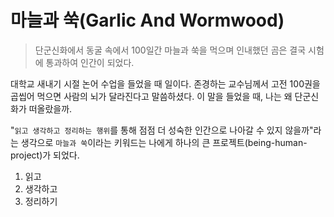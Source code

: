 # 마늘과 쑥(Garlic And Wormwood)

> 단군신화에서 동굴 속에서 100일간 마늘과 쑥을 먹으며 인내했던 곰은 결국 시험에 통과하여 인간이 되었다.

대학교 새내기 시절 논어 수업을 들었을 때 일이다. 존경하는 교수님께서 고전 100권을 곱씹어 먹으면 사람의 뇌가 달라진다고 말씀하셨다. 이 말을 들었을 때, 나는 왜 단군신화가 떠올랐을까. 

"`읽고 생각하고 정리하는 행위`를 통해 점점 더 성숙한 인간으로 나아갈 수 있지 않을까"라는 생각으로 `마늘과 쑥`이라는 키워드는 나에게 하나의 큰 프로젝트(being-human-project)가 되었다. 

1. 읽고
2. 생각하고
3. 정리하기
